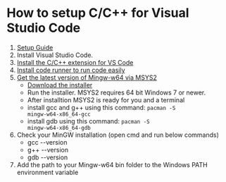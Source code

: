 # How to setup C/C++ for Visual Studio Code
1. [Setup Guide](https://code.visualstudio.com/docs/cpp/config-mingw)
2. Install Visual Studio Code.
3. [Install the C/C++ extension for VS Code](https://marketplace.visualstudio.com/items?itemName=ms-vscode.cpptools)
4. [Install code runner to run code easily](https://marketplace.visualstudio.com/items?itemName=formulahendry.code-runner)
5. [Get the latest version of Mingw-w64 via MSYS2](https://www.msys2.org/)
    - [Download the installer](https://github.com/msys2/msys2-installer/releases/download/2022-09-04/msys2-x86_64-20220904.exe)
    - Run the installer. MSYS2 requires 64 bit Windows 7 or newer.
    - After installtion MSYS2 is ready for you and a terminal
    - install gcc and g++ using this command: <code>pacman -S mingw-w64-x86_64-gcc</code>
    - install gdb using this command: <code>pacman -S mingw-w64-x86_64-gdb</code>
6. Check your MinGW installation (open cmd and run below commands)
    - gcc --version
    - g++ --version
    - gdb --version
7. Add the path to your Mingw-w64 bin folder to the Windows PATH environment variable